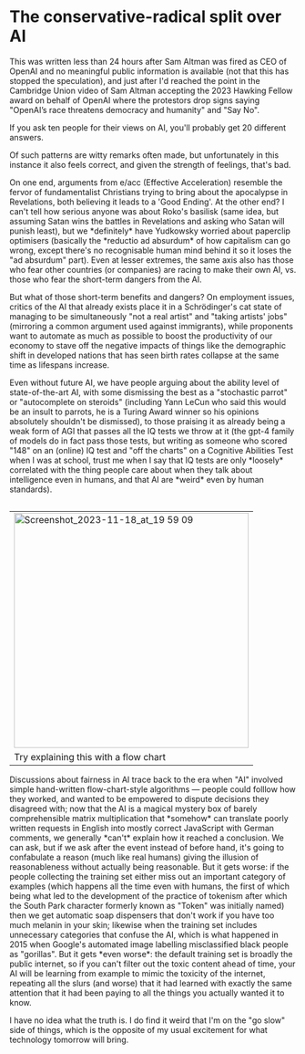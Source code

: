 # The conservative-radical split over AI

<p>This was written less than 24 hours after Sam Altman was fired as CEO of OpenAI and no meaningful public information is available (not that this has stopped the speculation), and just after I'd reached the point in the Cambridge Union video of Sam Altman accepting the 2023 Hawking Fellow award on behalf of OpenAI where the protestors drop signs saying "OpenAI’s race threatens democracy and humanity" and "Say No".</p>

<p>If you ask ten people for their views on AI, you'll probably get 20 different answers.</p>

<p>Of such patterns are witty remarks often made, but unfortunately in this instance it also feels correct, and given the strength of feelings, that's bad.</p>

<p>On one end, arguments from e/acc (Effective Acceleration) resemble the fervor of fundamentalist Christians trying to bring about the apocalypse in Revelations, both believing it leads to a 'Good Ending'. At the other end? I can't tell how serious anyone was about Roko's basilisk (same idea, but assuming Satan wins the battles in Revelations and asking who Satan will punish least), but we *definitely* have Yudkowsky worried about paperclip optimisers (basically the *reductio ad absurdum* of how capitalism can go wrong, except there's no recognisable human mind behind it so it loses the "ad absurdum" part). Even at lesser extremes, the same axis also has those who fear other countries (or companies) are racing to make their own AI, vs. those who fear the short-term dangers from the AI.</p>

<p>But what of those short-term benefits and dangers? On employment issues, critics of the AI that already exists place it in a Schrödinger's cat state of managing to be simultaneously "not a real artist" and "taking artists' jobs" (mirroring a common argument used against immigrants), while proponents want to automate as much as possible to boost the productivity of our economy to stave off the negative impacts of things like the demographic shift in developed nations that has seen birth rates collapse at the same time as lifespans increase.</p>

<p>Even without future AI, we have people arguing about the ability level of state-of-the-art AI, with some dismissing the best as a "stochastic parrot" or "autocomplete on steroids" (including Yann LeCun who said this would be an insult to parrots, he is a Turing Award winner so his opinions absolutely shouldn't be dismissed), to those praising it as already being a weak form of AGI that passes all the IQ tests we throw at it (the gpt-4 family of models do in fact pass those tests, but writing as someone who scored "148" on an (online) IQ test and "off the charts" on a Cognitive Abilities Test when I was at school, trust me when I say that IQ tests are only *loosely* correlated with the thing people care about when they talk about intelligence even in humans, and that AI are *weird* even by human standards).</p>

<p><table align="right"><tr><td><img width="412" alt="Screenshot_2023-11-18_at_19 59 09" src="https://github.com/BenWheatley/blog/assets/12123132/8a4d14e0-ee27-4be0-9a91-f8f51d51dcce"></td></tr><tr><td>Try explaining this with a flow chart</td></tr></table>Discussions about fairness in AI trace back to the era when "AI" involved simple hand-written flow-chart-style algorithms — people could folllow how they worked, and wanted to be empowered to dispute decisions they disagreed with; now that the AI is a magical mystery box of barely comprehensible matrix multiplication that *somehow* can translate poorly written requests in English into mostly correct JavaScript with German comments, we generally *can't* explain how it reached a conclusion. We can ask, but if we ask after the event instead of before hand, it's going to confabulate a reason (much like real humans) giving the illusion of reasonableness without actually being reasonable. But it gets worse: if the people collecting the training set either miss out an important category of examples (which happens all the time even with humans, the first of which being what led to the development of the practice of tokenism after which the South Park character formerly known as "Token" was initially named) then we get automatic soap dispensers that don't work if you have too much melanin in your skin; likewise when the training set includes unnecessary categories that confuse the AI, which is what happened in 2015 when Google's automated image labelling misclassified black people as "gorillas". But it gets *even worse*: the default training set is broadly the public internet, so if you can't filter out the toxic content ahead of time, your AI will be learning from example to mimic the toxicity of the internet, repeating all the slurs (and worse) that it had learned with exactly the same attention that it had been paying to all the things you actually wanted it to know.</p>

<p>I have no idea what the truth is. I do find it weird that I'm on the "go slow" side of things, which is the opposite of my usual excitement for what technology tomorrow will bring.</p>
